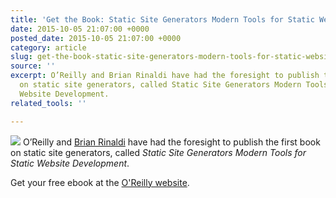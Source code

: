 ```yaml
---
title: 'Get the Book: Static Site Generators Modern Tools for Static Website Development'
date: 2015-10-05 21:07:00 +0000
posted_date: 2015-10-05 21:07:00 +0000
category: article
slug: get-the-book-static-site-generators-modern-tools-for-static-website-development
source: ''
excerpt: O’Reilly and Brian Rinaldi have had the foresight to publish the first book
  on static site generators, called Static Site Generators Modern Tools for Static
  Website Development.
related_tools: ''

---
```

![](http://www.thenewdynamic.org/webhook-uploads/1444079082013_cat.gif) O’Reilly and [Brian Rinaldi](https://twitter.com/remotesynth) have had the foresight to publish the first book on static site generators, called _Static Site Generators Modern Tools for Static Website Development_.

Get your free ebook at the [O'Reilly website](http://www.oreilly.com/web-platform/free/static-site-generators.csp).

